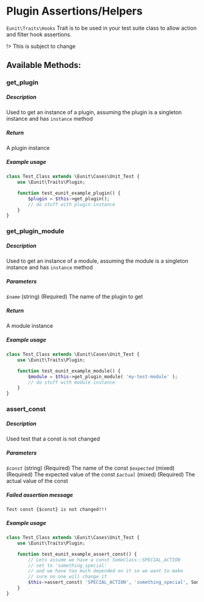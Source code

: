 # Plugin Assertions/Helpers

`Eunit\Traits\Hooks` Trait is to be used in your test suite class to allow action and filter hook assertions.

!> This is subject to change


## Available Methods:
### get_plugin
##### Description
Used to get an instance of a plugin, assuming the plugin is a singleton instance and has `instance` method
##### Return
A plugin instance
##### Example usage
```php
class Test_Class extends \Eunit\Cases\Unit_Test {
    use \Eunit\Traits\Plugin;

    function test_eunit_example_plugin() {
        $plugin = $this->get_plugin();
        // do stuff with plugin instance
    }
}
```

### get_plugin_module
##### Description
Used to get an instance of a module, assuming the module is a singleton instance and has `instance` method
##### Parameters
*`$name`*
(string) (Required) The name of the plugin to get
##### Return
A module instance
##### Example usage
```php
class Test_Class extends \Eunit\Cases\Unit_Test {
    use \Eunit\Traits\Plugin;

    function test_eunit_example_module() {
        $module = $this->get_plugin_module( 'my-test-module' );
        // do stuff with module instance
    }
}
```

### assert_const
##### Description
Used test that a const is not changed
##### Parameters
*`$const`*
(string) (Required) The name of the const
*`$expected`*
(mixed) (Required) The expected value of the const
*`$actual`*
(mixed) (Required) The actual value of the const
##### Failed assertion message
```
Test const {$const} is not changed!!!
```
##### Example usage
```php
class Test_Class extends \Eunit\Cases\Unit_Test {
    use \Eunit\Traits\Plugin;

    function test_eunit_example_assert_const() {
        // Lets assume we have a const SomeClass::SPECIAL_ACTION
        // set to 'something_special'
        // and we have too much depended on it so we want to make
        // sure no one will change it
        $this->assert_const( 'SPECIAL_ACTION', 'something_special', SomeClass::SPECIAL_ACTION );
    }
}
```
